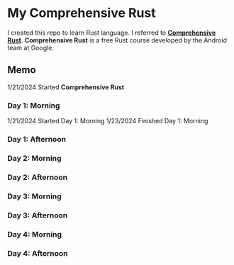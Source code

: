 # My Comprehensive Rust

I created this repo to learn Rust language. I referred to [**Comprehensive Rust**](https://google.github.io/comprehensive-rust/).
**Comprehensive Rust** is a free Rust course developed by the Android team at Google.


## Memo

1/21/2024 Started **Comprehensive Rust**

### Day 1: Morning

1/21/2024 Started Day 1: Morning
1/23/2024 Finished Day 1: Morning

### Day 1: Afternoon

### Day 2: Morning

### Day 2: Afternoon

### Day 3: Morning

### Day 3: Afternoon

### Day 4: Morning

### Day 4: Afternoon

